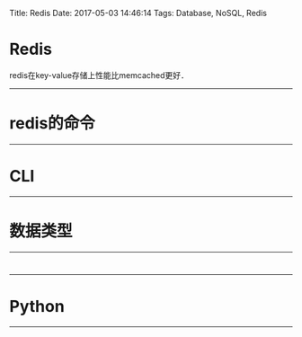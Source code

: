 Title: Redis
Date: 2017-05-03 14:46:14
Tags: Database, NoSQL, Redis



# Redis

redis在key-value存储上性能比memcached更好．

***

# redis的命令

***

# CLI

***

# 数据类型

***

#

***

# Python

***

